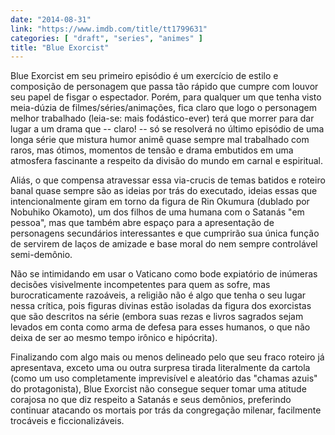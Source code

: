 ```yaml
---
date: "2014-08-31"
link: "https://www.imdb.com/title/tt1799631"
categories: [ "draft", "series", "animes" ]
title: "Blue Exorcist"
---
```

Blue Exorcist em seu primeiro episódio é um exercício de estilo e composição de personagem que passa tão rápido que cumpre com louvor seu papel de fisgar o espectador. Porém, para qualquer um que tenha visto meia-dúzia de filmes/séries/animações, fica claro que logo o personagem melhor trabalhado (leia-se: mais fodástico-ever) terá que morrer para dar lugar a um drama que -- claro! -- só se resolverá no último episódio de uma longa série que mistura humor animê quase sempre mal trabalhado com raros, mas ótimos, momentos de tensão e drama embutidos em uma atmosfera fascinante a respeito da divisão do mundo em carnal e espiritual.

Aliás, o que compensa atravessar essa via-crucis de temas batidos e roteiro banal quase sempre são as ideias por trás do executado, ideias essas que intencionalmente giram em torno da figura de Rin Okumura (dublado por Nobuhiko Okamoto), um dos filhos de uma humana com o Satanás "em pessoa", mas que também abre espaço para a apresentação de personagens secundários interessantes e que cumprirão sua única função de servirem de laços de amizade e base moral do nem sempre controlável semi-demônio.

Não se intimidando em usar o Vaticano como bode expiatório de inúmeras decisões visivelmente incompetentes para quem as sofre, mas burocraticamente razoáveis, a religião não é algo que tenha o seu lugar nessa crítica, pois figuras divinas estão isoladas da figura dos exorcistas que são descritos na série (embora suas rezas e livros sagrados sejam levados em conta como arma de defesa para esses humanos, o que não deixa de ser ao mesmo tempo irônico e hipócrita).

Finalizando com algo mais ou menos delineado pelo que seu fraco roteiro já apresentava, exceto uma ou outra surpresa tirada literalmente da cartola (como um uso completamente imprevisível e aleatório das "chamas azuis" do protagonista), Blue Exorcist não consegue sequer tomar uma atitude corajosa no que diz respeito a Satanás e seus demônios, preferindo continuar atacando os mortais por trás da congregação milenar, facilmente trocáveis e ficcionalizáveis.
